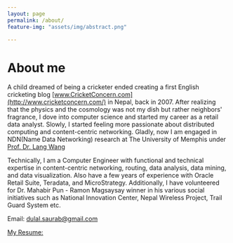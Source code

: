 ```yaml
---
layout: page
permalink: /about/
feature-img: "assets/img/abstract.png"

---
```

About me
=============
A child dreamed of being a cricketer ended creating a first English cricketing blog [www.CricketConcern.com](http://www.cricketconcern.com/)
in Nepal, back in 2007. After realizing that the physics and the cosmology was not my dish but rather 
neighbors' fragrance, I dove into computer science and started my career as a retail data analyst. 
Slowly, I started feeling more passionate about distributed computing and content-centric networking. 
Gladly, now I am engaged in NDN(Name Data Networking) research at The University of Memphis under 
[Prof. Dr. Lang Wang](http://www.cs.memphis.edu/~lanwang/)

Technically, I am a Computer Engineer with functional and technical expertise in content-centric networking, routing, data analysis, data mining, and data visualization. Also have a few years of experience with Oracle Retail Suite, Teradata, and MicroStrategy. Additionally, I have volunteered for Dr. Mahabir Pun - Ramon Magsaysay winner in his various social initiatives such as National Innovation Center, Nepal Wireless Project, Trail Guard System etc.

Email: [dulal.saurab@gmail.com](mailto:dulal.saurab@gmail.com)

[My Resume: ](https://github.com/dulalsaurab/dulalsaurab.github.io/blob/master/assets/Resume_Saurab_Dulal_ENGL_3601.pdf)
